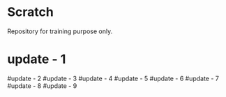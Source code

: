 # Scratch
Repository for training purpose only.
# update - 1
#update - 2
#update - 3
#update - 4
#update - 5
#update - 6
#update - 7
#update - 8
#update - 9
